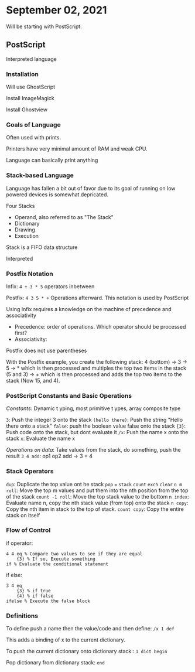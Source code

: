 # September 02, 2021

Will be starting with PostScript. 

## PostScript

Interpreted language

### Installation

Will use GhostScript

Install ImageMagick

Install Ghostview

### Goals of Language

Often used with prints. 

Printers have very minimal amount of RAM and weak CPU. 

Language can basically print anything

### Stack-based Language

Language has fallen a bit out of favor due to its goal of running on low powered devices is somewhat depricated. 

Four Stacks
- Operand, also referred to as "The Stack"
- Dictionary
- Drawing
- Execution

Stack is a FIFO data structure

Interpreted

### Postfix Notation

Infix: `4 + 3 * 5` operators inbetween

Postfix: `4 3 5 * +` Operations afterward. This notation is used by PostScript

Using Infix requires a knowledge on the machine of precedence and associativity
- Precedence: order of operations. Which operator should be processed first? 
- Associativity: 

Postfix does not use parentheses

With the Postfix example, you create the following stack: 4 (bottom) -> 3 -> 5 -> * which is then processed and multiples the top two items in the stack (5 and 3) -> + which is then processed and adds the top two items to the stack (Now 15, and 4). 

### PostScript Constants and Basic Operations

*Constants*: Dynamic t yping, most primitive t ypes, array composite type

`3`: Push the integer 3 onto the stack
`(hello there)`: Push the string "Hello there onto a stack"
`false`: push the boolean value false onto the stack
`{3}`: Push code onto the stack, but dont evaluate it
`/x`: Push the name x onto the stack
`x`: Evaluate the name x

*Operations on data*: Take values from the stack, do something, push the result
`3 4 add`: op1 op2 add -> 3 + 4

### Stack Operators

`dup`: Duplicate the top value ont he stack
`pop`
`=`
`stack`
`count`
`exch`
`clear`
`n m roll`: Move the top m values and put them into the nth position from the top of the stack
`count -1 roll`: Move the top stack value to the bottom
`n index`: Evaluate name n, copy the nth stack value (from top) onto the stack
`n copy`: Copy the nth item in stack to the top of stack. 
`count copy`: Copy the entire stack on itself

### Flow of Control

if operator: 

```
4 4 eq % Compare two values to see if they are equal
	{3} % If so, Execute something 
if % Evaluate the conditional statement
```

if else:

```
3 4 eq
	{3} % if true
	{4} % if false
ifelse % Execute the false block
```

### Definitions

To define push a name then the value/code and then define: `/x 1 def`

This adds a binding of x to the current dictionary. 

To push the current dictionary onto dictionary stack:: `1 dict begin`

Pop dictionary from dictionary stack: `end`






